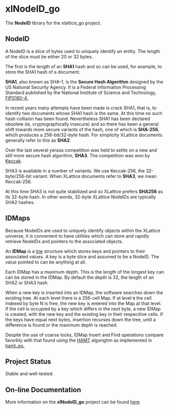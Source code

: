 # xlNodeID_go

The **NodeID** library for the xlattice_go project.

## NodeID

A NodeID is a slice of bytes used to uniquely identify an entity.  The
length of the slice must be either 20 or 32 bytes.

The first is the length of an **SHA1** hash and so can be used, for example,
to store the SHA1 hash of a document.

**SHA1**, also known as SHA-1, is the **Secure Hash Algorithm**
designed by the US National Security Agency.
It is a Federal Information Processing Standard published by the National
Institute of Science and Technology,
[FIPS180-4.](http://csrc.nist.gov/publications/fips/fips180-4/fips-180-4.pdf)

In recent years many attempts have been made is crack SHA1, that is, to
identify two documents whose SHA1 hash is the same.  At this time no such
hash collision has been found.  Nevertheless SHA1 has been declared obsolete
(ie, cryptographically insecure) and so there has been a general shift towards
more secure variants of the hash, one of which is **SHA-256**, which produces a
256-bit/32-byte hash.  For simplicity XLattice documents generally refer
to this as **SHA2**.

Over the last several yerasa competition was held to settle on a
new and still more secure hash algorithm, **SHA3**.  The competition was won by
[Keccak](http://keccak.noekeon.org/Keccak-implementation-3.2.pdf).

SHA3 is available in a number of variants.  We use Keccak-256, the
32-byte/256-bit variant.  When XLattice documents refer to **SHA3**, we mean
Keccak-256.

At this time SHA3 is not quite stabilized and so XLattice prefers **SHA256**
as its 32-byte hash.
In other words, 32-byte XLattice NodeIDs are typically
SHA2 hashes.

## IDMaps

Because NodeIDs are used to uniquely identify objects within the XLattice
universe, it is convenient to have utilities which can store and rapidly
retrieve NodeIDs and pointers to the associated objects.

An **IDMap** is a
[trie](https://en.wikipedia.org/wiki/Trie)
structure which stores keys and pointers to their associated
values.  A key is a byte slice and assumed to be a NodeID.
The value pointed to can be anything at all.

Each IDMap has a maximum depth.  This is the length of the longest key can
can be stored in the IDMap.  By default the depth is 32, the length of an
SHA2 or SHA3 hash.

When a new key is inserted into an IDMap, the software searches down the
existing tree.  At each level there is a 256-cell Map.  If at level `N` the
cell indexed by byte N is free, the new key is entered into the Map at
that level.  If the cell is occupied by a key which differs in the next
byte, a new IDMap is created, with the new key and the existing key in their
respecitive cells.  If the keys have equal next bytes, insertion recurses
down the tree, until a difference is found or the maximum depth is reached.

Despite the use of coarse locks, IDMap
Insert and Find operations compare favorbly with that found using the
[HAMT](http://en.wikipedia.org/wiki/Hash_array_mapped_trie)
algorighm as implemented in
[hamt_go.](http://jddixon.github.io/hamt_go)

## Project Status

Stable and well-tested.

## On-line Documentation

More information on the **xlNodeID_go** project can be found
[here](https://jddixon.github.io/xlNodeID_go)
